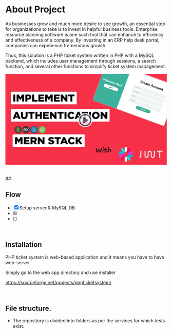 # About Project
As businesses grow and much more desire to see growth, an essential step for organizations to take is to invest in helpful business tools. Enterprise resource planning software is one such tool that can enhance to efficiency and effectiveness of a company. By investing in an ERP help desk portal, companies can experience tremendous growth.

Thus, this solution is a PHP ticket system written in PHP with a MySQL backend, which includes user management through sessions, a search function, and several other functions to simplify ticket system management.

![alt text](https://github.com/BrianNyaberi/MERN/blob/main/mern.png?raw=true)

<br/>
##


## Flow
- [x]  Setup server & MySQL DB
- [x]  
- [ ]  

<br/>

## Installation 
PHP ticket system is web-based application and it means you have to have web-server.

Simply go to the web app directory and use installer


https://sourceforge.net/projects/phpticketsystem/

<br/>

## File structure.
- The repository is divided into folders as per the services for which tests exist.
